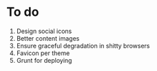 # To do

1. Design social icons
1. Better content images
1. Ensure graceful degradation in shitty browsers
1. Favicon per theme
1. Grunt for deploying
